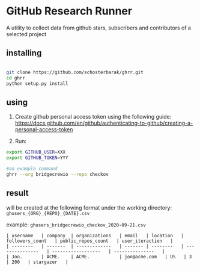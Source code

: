 # GitHub Research Runner
A utility to collect data from github stars, subscribers and contributors of a selected project

## installing

```bash

git clone https://github.com/schosterbarak/ghrr.git
cd ghrr
python setup.py install

```

## using
1. Create github personal access token using the following guide:
https://docs.github.com/en/github/authenticating-to-github/creating-a-personal-access-token

2. Run:
```bash
export GITHUB_USER=XXX
export GITHUB_TOKEN=YYY

#an example command 
ghrr --org bridgecrewio --repo checkov 

```

## result
will be created at the following format under the working directory:
`ghusers_{ORG}_{REPO}_{DATE}.csv`

example:
`ghusers_bridgecrewio_checkov_2020-09-21.csv`
```
| username   | company  | organizations   | email   | location   | followers_count   | public_repos_count   | user_iteraction   |
| --------   | -------  | -------------   | ------- | --------   | ---------------   | ------------------   | ---------------   |
| Jon.       | ACME.    | ACME.           | jon@acme.com   | US   | 3   | 200   | stargazer   |

```